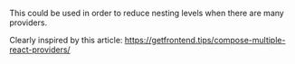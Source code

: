 This could be used in order to reduce nesting levels when there are many providers.

Clearly inspired by this article: https://getfrontend.tips/compose-multiple-react-providers/
